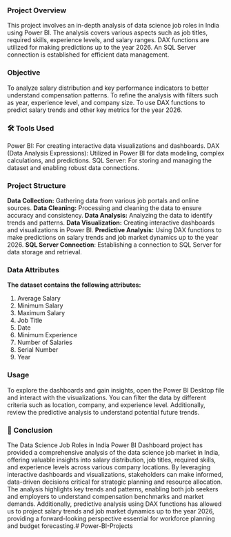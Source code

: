 ### **Project Overview**

This project involves an in-depth analysis of data science job roles in India using Power BI. The analysis covers various aspects such as job titles, required skills, experience levels, and salary ranges. DAX functions are utilized for making predictions up to the year 2026. An SQL Server connection is established for efficient data management.

### **Objective**

To analyze salary distribution and key performance indicators to better understand compensation patterns.
To refine the analysis with filters such as year, experience level, and company size.
To use DAX functions to predict salary trends and other key metrics for the year 2026.

### **🛠️ Tools Used**

Power BI: For creating interactive data visualizations and dashboards.
DAX (Data Analysis Expressions): Utilized in Power BI for data modeling, complex calculations, and predictions.
SQL Server: For storing and managing the dataset and enabling robust data connections.

### **Project Structure**

**Data Collection:** Gathering data from various job portals and online sources.
**Data Cleaning:** Processing and cleaning the data to ensure accuracy and consistency.
**Data Analysis:** Analyzing the data to identify trends and patterns.
**Data Visualization:** Creating interactive dashboards and visualizations in Power BI.
**Predictive Analysis:** Using DAX functions to make predictions on salary trends and job market dynamics up to the year 2026.
**SQL Server Connection**: Establishing a connection to SQL Server for data storage and retrieval.

### Data Attributes

**The dataset contains the following attributes:**
1) Average Salary
2) Minimum Salary
3) Maximum Salary
4) Job Title
5) Date
6) Minimum Experience
7) Number of Salaries
8) Serial Number
9) Year

### **Usage**
To explore the dashboards and gain insights, open the Power BI Desktop file and interact with the visualizations. You can filter the data by different criteria such as location, company, and experience level. Additionally, review the predictive analysis to understand potential future trends.

### **📌 Conclusion**

The Data Science Job Roles in India Power BI Dashboard project has provided a comprehensive analysis of the data science job market in India, offering valuable insights into salary distribution, job titles, required skills, and experience levels across various company locations. By leveraging interactive dashboards and visualizations, stakeholders can make informed, data-driven decisions critical for strategic planning and resource allocation. The analysis highlights key trends and patterns, enabling both job seekers and employers to understand compensation benchmarks and market demands. Additionally, predictive analysis using DAX functions has allowed us to project salary trends and job market dynamics up to the year 2026, providing a forward-looking perspective essential for workforce planning and budget forecasting.# Power-BI-Projects
